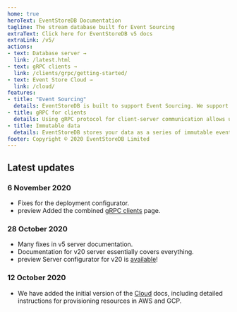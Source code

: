 ```yaml
---
home: true
heroText: EventStoreDB Documentation
tagline: The stream database built for Event Sourcing
extraText: Click here for EventStoreDB v5 docs
extraLink: /v5/
actions:
- text: Database server →
  link: /latest.html
- text: gRPC clients →
  link: /clients/grpc/getting-started/
- text: Event Store Cloud →
  link: /cloud/
features:
- title: "Event Sourcing"
  details: EventStoreDB is built to support Event Sourcing. We support idempotent writes and reading events from individual streams.
- title: gRPC for clients
  details: Using gRPC protocol for client-server communication allows us to provide SDKs for a wide range of languages and platforms.
- title: Immutable data
  details: EventStoreDB stores your data as a series of immutable events over time, providing one of the strongest audit log options available (characteristics similar to a blockchain).
footer: Copyright © 2020 EventStoreDB Limited
---
```


## Latest updates

### 6 November 2020
- Fixes for the deployment configurator.
- <badge>preview</badge> Added the combined [gRPC clients](/clients/grpc/getting-started/) page.

### 28 October 2020
- Many fixes in v5 server documentation.
- Documentation for v20 server essentially covers everything.
- <badge>preview</badge> Server configurator for v20 is [available](/server/v20/server/installation/)!

### 12 October 2020
- We have added the initial version of the [Cloud](/cloud/intro/) docs, including detailed instructions for provisioning resources in AWS and GCP.
